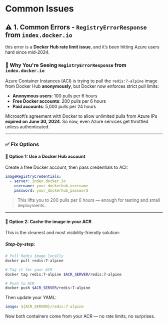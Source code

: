 # Common Issues

## ⚠️ 1. Common Errors - `RegistryErrorResponse` from `index.docker.io`

this error is a **Docker Hub rate limit issue**, and it’s been hitting Azure users hard since mid-2024.

### 🚫 Why You're Seeing `RegistryErrorResponse` from `index.docker.io`

Azure Container Instances (ACI) is trying to pull the `redis:7-alpine` image from Docker Hub **anonymously**, but Docker now enforces strict pull limits:

- **Anonymous users**: 100 pulls per 6 hours
- **Free Docker accounts**: 200 pulls per 6 hours
- **Paid accounts**: 5,000 pulls per 24 hours

Microsoft’s agreement with Docker to allow unlimited pulls from Azure IPs **expired on June 30, 2024**. So now, even Azure services get throttled unless authenticated.

---

### ✅ Fix Options

#### 🔧 Option 1: **Use a Docker Hub account**

Create a free Docker account, then pass credentials to ACI:

```yaml
imageRegistryCredentials:
  - server: index.docker.io
    username: your_dockerhub_username
    password: your_dockerhub_password
```

> This lifts you to 200 pulls per 6 hours — enough for testing and small deployments.

---

#### 🔧 Option 2: **Cache the image in your ACR**

This is the cleanest and most visibility-friendly solution:

##### Step-by-step:

```bash
# Pull Redis image locally
docker pull redis:7-alpine

# Tag it for your ACR
docker tag redis:7-alpine $ACR_SERVER/redis:7-alpine

# Push to ACR
docker push $ACR_SERVER/redis:7-alpine
```

Then update your YAML:

```yaml
image: ${ACR_SERVER}/redis:7-alpine
```

Now both containers come from your ACR — no rate limits, no surprises.
